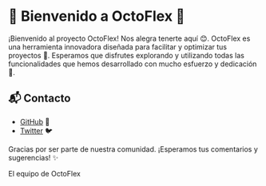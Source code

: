 # 🌟 Bienvenido a OctoFlex 🌟

¡Bienvenido al proyecto OctoFlex! Nos alegra tenerte aquí 😊. OctoFlex es una herramienta innovadora diseñada para facilitar y optimizar tus proyectos 🚀. Esperamos que disfrutes explorando y utilizando todas las funcionalidades que hemos desarrollado con mucho esfuerzo y dedicación 💪.

## 📬 Contacto

- [GitHub](https://github.com/octoflex) 🐙
- [Twitter](https://twitter.com/octoflex_es) 🐦

<!-- - [Correo Electrónico](mailto:tu-email@ejemplo.com) 📧 -->

Gracias por ser parte de nuestra comunidad. ¡Esperamos tus comentarios y sugerencias! ✨

El equipo de OctoFlex